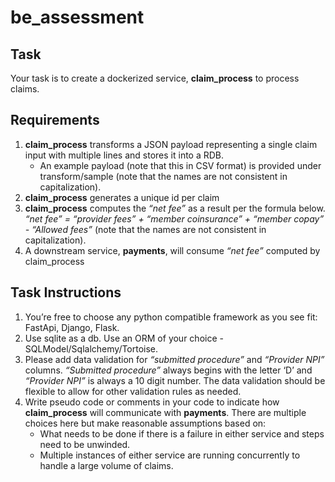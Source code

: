 # be_assessment

## Task
Your task is to create a dockerized service, **claim_process**  to process claims. 

## Requirements
1. **claim_process** transforms a JSON payload representing a single claim input with multiple lines and stores it into a RDB.
   - An example payload (note that this  in CSV format) is provided under transform/sample (note that the names are not consistent in capitalization).
2. **claim_process** generates a unique id per claim
3. **claim_process** computes the *“net fee”* as a result per the formula below.
*“net fee” = “provider fees” + “member coinsurance” + “member copay” - “Allowed fees”* (note that the names are not consistent in capitalization).
4. A downstream service, **payments**, will consume *“net fee”* computed by claim_process


## Task Instructions
1. You’re free to choose any python compatible framework as you see fit: FastApi, Django, Flask.
2. Use sqlite as a db. Use an ORM of your choice - SQLModel/Sqlalchemy/Tortoise.
3. Please add data validation for *“submitted procedure”* and *“Provider NPI”* columns. *“Submitted procedure”* always begins with the letter ‘D’ and *“Provider NPI”* is always a 10 digit number. The data validation should be flexible to allow for other validation rules as needed.
4. Write pseudo code or comments in your code to indicate how **claim_process** will communicate with **payments**. There are multiple choices here but make reasonable assumptions based on:
   - What needs to be done if there is a failure in either service and steps need to be unwinded.
   - Multiple instances of either service are running concurrently to handle a large volume of claims.
